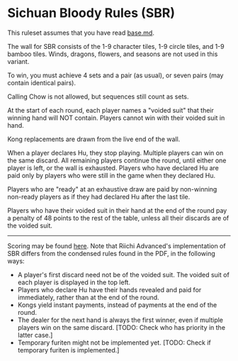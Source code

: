 # Sichuan Bloody Rules (SBR)

This ruleset assumes that you have read [base.md](/documentation/base.md).

The wall for SBR consists of the 1-9 character tiles, 1-9 circle tiles, and 1-9 bamboo tiles. Winds, dragons, flowers, and seasons are not used in this variant.

To win, you must achieve 4 sets and a pair (as usual), or seven pairs (may contain identical pairs).

Calling Chow is not allowed, but sequences still count as sets.

At the start of each round, each player names a "voided suit" that their winning hand will NOT contain. Players cannot win with their voided suit in hand.

Kong replacements are drawn from the live end of the wall.

When a player declares Hu, they stop playing. Multiple players can win on the same discard. All remaining players continue the round, until either one player is left, or the wall is exhausted. Players who have declared Hu are paid only by players who were still in the game when they declared Hu.

Players who are "ready" at an exhaustive draw are paid by non-winning non-ready players as if they had declared Hu after the last tile.

Players who have their voided suit in their hand at the end of the round pay a penalty of 48 points to the rest of the table, unless all their discards are of the voided suit.

---
Scoring may be found [here](https://www.mahjongpictureguide.com/pdf/SBR-Reference.pdf). Note that Riichi Advanced's implementation of SBR differs from the condensed rules found in the PDF, in the following ways:

* A player's first discard need not be of the voided suit. The voided suit of each player is displayed in the top left.
* Players who declare Hu have their hands revealed and paid for immediately, rather than at the end of the round.
* Kongs yield instant payments, instead of payments at the end of the round.
* The dealer for the next hand is always the first winner, even if multiple players win on the same discard. [TODO: Check who has priority in the latter case.]
* Temporary furiten might not be implemented yet. [TODO: Check if temporary furiten is implemented.]
